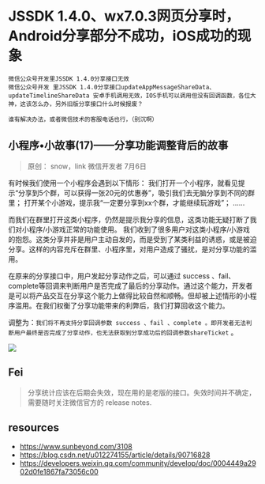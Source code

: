 # JSSDK 1.4.0、wx7.0.3网页分享时，Android分享部分不成功，iOS成功的现象

~~~
微信公众号开发里JSSDK 1.4.0分享接口无效
微信公众号开发 里JSSDK 1.4.0分享接口updateAppMessageShareData、updateTimelineShareData 安卓手机调用无效，IOS手机可以调用但没有回调函数，各位大神，这该怎么办，另外旧版分享接口什么时候报废？

谁有解决办法，或者微信技术的客服电话也行，（别沉啊）
~~~


## 小程序•小故事(17)——分享功能调整背后的故事
> 原创： snow，link 微信开发者 7月6日

有时候我们使用一个小程序会遇到以下情形：
我们打开一个小程序，就看见提示“分享到5个群，可以获得一张20元的优惠券”，吸引我们去无脑分享到不同的群里；
打开某个小游戏，提示我“一定要分享到xx个群，才能继续玩游戏”；
……


而我们在群里打开这类小程序，仍然是提示我分享的信息，这类功能无疑打断了我们对小程序/小游戏正常的功能使用。
我们收到了很多用户对这类小程序/小游戏的抱怨。这类分享并非是用户主动自发的，而是受到了某类利益的诱惑，或是被迫分享。这样的内容充斥在群里、小程序里，对用户造成了骚扰，是对分享功能的滥用。 


在原来的分享接口中，用户发起分享动作之后，可以通过 success 、fail、complete等回调来判断用户是否完成了最后的分享动作。通过这个能力，开发者是可以将产品交互在分享这个能力上做得比较自然和顺畅。但却被上述情形的小程序滥用。在我们权衡了分享功能带来的利弊后，我们打算回收这个能力。

调整为：`我们将不再支持分享回调参数 success 、fail 、complete 。即开发者无法判断用户最终是否完成了分享动作，也无法获取到分享成功后的回调参数shareTicket` 。

![](http://ww3.sinaimg.cn/large/006tNc79ly1g51gphnn60j30yo0u07d1.jpg)

## Fei
> 分享统计应该在后期会失效，现在用的是老版的接口。失效时间并不确定，需要随时关注微信官方的 release notes.

## resources
- https://www.sunbeyond.com/3108
- https://blog.csdn.net/u012274155/article/details/90716828
- https://developers.weixin.qq.com/community/develop/doc/0004449a2902d0fe1867fa73056c00